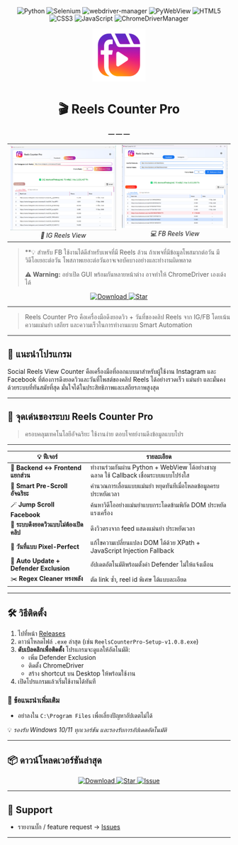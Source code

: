 <a name="top"></a>
<!-- Badges -->
<!-- Tech Stack Badges -->
<p align="center">
  <img src="https://img.shields.io/badge/Python-3.8%2B-3776AB?style=for-the-badge&logo=python&logoColor=white" alt="Python"/>
  <img src="https://img.shields.io/badge/Selenium-4.x-43B02A?style=for-the-badge&logo=selenium&logoColor=white" alt="Selenium"/>
  <img src="https://img.shields.io/badge/WebDriver–Manager-automated-blue?style=for-the-badge" alt="webdriver-manager"/>
  <img src="https://img.shields.io/badge/PyWebView-3.x-brightgreen?style=for-the-badge" alt="PyWebView"/>
  <img src="https://img.shields.io/badge/HTML5-E34F26?style=for-the-badge&logo=html5&logoColor=white" alt="HTML5"/>
  <img src="https://img.shields.io/badge/CSS3-1572B6?style=for-the-badge&logo=css3&logoColor=white" alt="CSS3"/>
  <img src="https://img.shields.io/badge/JavaScript-F7DF1E?style=for-the-badge&logo=javascript&logoColor=black" alt="JavaScript"/>
  <img src="https://img.shields.io/badge/ChromeDriverManager-chrome-blue?style=for-the-badge&logo=googlechrome&logoColor=white" alt="ChromeDriverManager"/>
</p>



<div align="center">

  <!-- Logo -->
  <img
    src="https://raw.githubusercontent.com/Babydunx1/reels-counter-update/main/Reels_Counter_Pro_LOGO_transparent.png"
    alt="Reels Counter Pro Logo"
    width="120" />

  <!-- Title -->
  <h1>🎬 Reels Counter Pro</h1>

  <!-- Divider -->
  **— — —**

  <!-- Screenshot comparison table -->
  <table>
    <tr>
      <td align="center">
        <img
          src="https://raw.githubusercontent.com/Babydunx1/reels-counter-update/main/โปรแกรม%201.png"
          alt="IG Reels Screenshot"
          width="280" /><br>
        <em>📱 IG Reels View</em>
      </td>
      <td align="center">
        <img
          src="https://raw.githubusercontent.com/Babydunx1/reels-counter-update/main/โปรแกรม%202.png"
          alt="FB Reels Screenshot"
          width="280" /><br>
        <em>💻 FB Reels View</em>
      </td>
    </tr>
  </table>

</div>

> **💡 สำหรับ FB ใช้งานได้ดีสำหรับเพจที่มี Reels ล้วน ถ้าเพจที่มีข้อมูลโพสมากต่อวัน มีวิดีโอเยอะต่อวัน โพสภาพเยอะต่อวันอาจเจอบัคบางอย่างและทำงานผิดพลาด
>
> **⚠️ Warning:** อย่าเปิด GUI พร้อมกันหลายหน้าต่าง อาจทำให้ ChromeDriver เองเด้งได้
<p align="center">
  <a href="https://github.com/Babydunx1/reels-counter-update/releases">
    <img src="https://img.shields.io/badge/Download–Latest-blue?style=for-the-badge&logo=github" alt="Download"/>
  </a>
  <a href="https://github.com/Babydunx1/reels-counter-update/stargazers">
    <img src="https://img.shields.io/badge/⭐️–Star–on–GitHub-ff69b4?style=for-the-badge&logo=github" alt="Star"/>
  </a>
</p>


---

> Reels Counter Pro คือเครื่องมือดึงยอดวิว + วันที่ของคลิป Reels จาก IG/FB โดยเน้นความแม่นยำ เสถียร และความเร็วในการทำงานแบบ Smart Automation

---
## 📌 แนะนำโปรแกรม

Social Reels View Counter คือเครื่องมือที่ออกแบบมาสำหรับผู้ใช้งาน Instagram และ Facebook ที่ต้องการดึงยอดวิวและวันที่โพสต์ของคลิป Reels ได้อย่างรวดเร็ว แม่นยำ และมั่นคง ด้วยระบบที่ทันสมัยที่สุด มั่นใจได้ในประสิทธิภาพและเสถียรภาพสูงสุด

---

## 🚀 จุดเด่นของระบบ Reels Counter Pro

> ครอบคลุมเทคโนโลยีอัจฉริยะ ใช้งานง่าย ตอบโจทย์งานดึงข้อมูลแบบโปร

---

| 💡 ฟีเจอร์ | รายละเอียด |
|------------|-------------|
| 🔄 **Backend ↔ Frontend แยกส่วน** | ทำงานร่วมกันผ่าน Python + WebView ได้อย่างชาญฉลาด ใช้ Callback เชื่อมระบบแบบโปร่งใส |
| 🧠 **Smart Pre-Scroll อัจฉริยะ** | คำนวณการเลื่อนแบบแม่นยำ หยุดทันทีเมื่อโหลดข้อมูลครบ ประหยัดเวลา |
| 🪄 **Jump Scroll Facebook** | ค้นหาวิดีโออย่างแม่นยำแบบกระโดดข้ามพิกัด DOM ประหยัดแรงเครื่อง |
| 🎯 **ระบบดึงยอดวิวแบบไม่ต้องเปิดคลิป** | ดึงวิวตรงจาก feed แสดงแม่นยำ ประหยัดเวลา |
| 📅 **วันที่แบบ Pixel-Perfect** | แก้ไขความเปลี่ยนแปลง DOM ได้ด้วย XPath + JavaScript Injection Fallback |
| 🔄 **Auto Update + Defender Exclusion** | อัปเดตอัตโนมัติพร้อมตั้งค่า Defender ไม่ให้แจ้งเตือน |
| ✂️ **Regex Cleaner ทรงพลัง** | ตัด link ซ้ำ, reel id พิเศษ ได้แบบละเอียด |

---

## 🛠️ วิธีติดตั้ง

1. ไปที่หน้า [Releases](https://github.com/Babydunx1/reels-counter-update/releases)  
2. ดาวน์โหลดไฟล์ `.exe` ล่าสุด (เช่น `ReelsCounterPro-Setup-v1.0.8.exe`)  
3. **ดับเบิลคลิกเพื่อติดตั้ง** โปรแกรมจะดูแลให้อัตโนมัติ:
   - เพิ่ม Defender Exclusion
   - ติดตั้ง ChromeDriver
   - สร้าง shortcut บน Desktop ให้พร้อมใช้งาน
4. เปิดโปรแกรมแล้วเริ่มใช้งานได้ทันที
### 🧩 ข้อแนะนำเพิ่มเติม
- อย่าลงใน `C:\Program Files` เพื่อเลี่ยงปัญหาอัปเดตไม่ได้
  
 💡 *รองรับ Windows 10/11 ทุกเวอร์ชัน และรองรับการอัปเดตอัตโนมัติ*

---

## 📦 ดาวน์โหลดเวอร์ชันล่าสุด

<p align="center">
  <a href="https://github.com/Babydunx1/reels-counter-update/releases">
    <img src="https://img.shields.io/badge/⬇️ Download–Latest-blue?style=for-the-badge&logo=github" alt="Download"/>
  </a>
  <a href="https://github.com/Babydunx1/reels-counter-update/stargazers">
    <img src="https://img.shields.io/badge/⭐️ Star–on–GitHub-yellow?style=for-the-badge&logo=github" alt="Star"/>
  </a>
  <a href="https://github.com/Babydunx1/reels-counter-update/issues">
    <img src="https://img.shields.io/badge/📩 Report–an–Issue-red?style=for-the-badge&logo=github" alt="Issue"/>
  </a>
</p>

---

## 💬 Support

- รายงานบั๊ก / feature request → [Issues](https://github.com/Babydunx1/reels-counter-update/issues)
  
--- 







